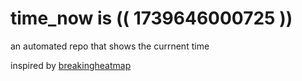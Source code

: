# time_now is (( 1739646000725 ))

an automated repo that shows the currnent time

inspired by [breakingheatmap](https://github.com/breakingheatmap/breakingheatmap)